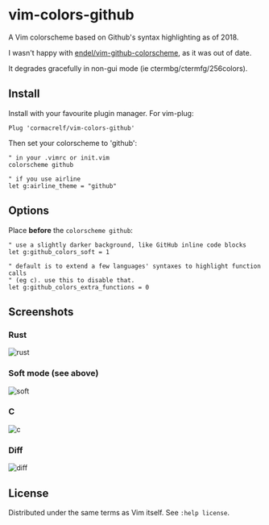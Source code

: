 # vim-colors-github

A Vim colorscheme based on Github's syntax highlighting as of 2018.

I wasn't happy with [endel/vim-github-colorscheme](https://github.com/endel/vim-github-colorscheme), as it was out of date.

It degrades gracefully in non-gui mode (ie ctermbg/ctermfg/256colors).

## Install

Install with your favourite plugin manager. For vim-plug:

```viml
Plug 'cormacrelf/vim-colors-github'
```

Then set your colorscheme to 'github':

```viml
" in your .vimrc or init.vim
colorscheme github

" if you use airline
let g:airline_theme = "github"
```

## Options

Place **before** the `colorscheme github`:

```viml
" use a slightly darker background, like GitHub inline code blocks
let g:github_colors_soft = 1

" default is to extend a few languages' syntaxes to highlight function calls
" (eg c). use this to disable that.
let g:github_colors_extra_functions = 0
```

## Screenshots

### Rust

![rust](https://raw.githubusercontent.com/cormacrelf/vim-colors-github/master/shots/rust.png)

### Soft mode (see above)

![soft](https://raw.githubusercontent.com/cormacrelf/vim-colors-github/master/shots/soft.png)

### C

![c](https://raw.githubusercontent.com/cormacrelf/vim-colors-github/master/shots/c.png)

### Diff

![diff](https://raw.githubusercontent.com/cormacrelf/vim-colors-github/master/shots/diff.png)

## License

Distributed under the same terms as Vim itself. See `:help license`.
